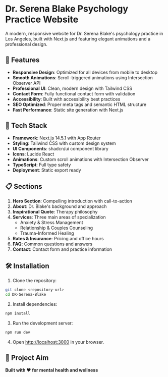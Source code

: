 # Dr. Serena Blake Psychology Practice Website
  
  A modern, responsive website for Dr. Serena Blake's psychology practice in Los Angeles, built with Next.js and featuring elegant animations and a professional design.
  
  ## 🌟 Features
  
  - **Responsive Design**: Optimized for all devices from mobile to desktop
  - **Smooth Animations**: Scroll-triggered animations using Intersection Observer API
  - **Professional UI**: Clean, modern design with Tailwind CSS
  - **Contact Form**: Fully functional contact form with validation
  - **Accessibility**: Built with accessibility best practices
  - **SEO Optimized**: Proper meta tags and semantic HTML structure
  - **Fast Performance**: Static site generation with Next.js
  
  ## 🚀 Tech Stack
  
  - **Framework**: Next.js 14.5.1 with App Router
  - **Styling**: Tailwind CSS with custom design system
  - **UI Components**: shadcn/ui component library
  - **Icons**: Lucide React
  - **Animations**: Custom scroll animations with Intersection Observer
  - **TypeScript**: Full type safety
  - **Deployment**: Static export ready
  
  ## 📋 Sections
  
  1. **Hero Section**: Compelling introduction with call-to-action
  2. **About**: Dr. Blake's background and approach
  3. **Inspirational Quote**: Therapy philosophy
  4. **Services**: Three main areas of specialization
     - Anxiety & Stress Management
     - Relationship & Couples Counseling
     - Trauma-Informed Healing
  5. **Rates & Insurance**: Pricing and office hours
  6. **FAQ**: Common questions and answers
  7. **Contact**: Contact form and practice information
  
  ## 🛠️ Installation
  
  1. Clone the repository:
  ```bash
  git clone <repository-url>
  cd DR-Serena-Blake
  ```
  
  2. Install dependencies:
  ```bash
  npm install
  ```
  
  3. Run the development server:
  ```bash
  npm run dev
  ```
  
  4. Open [http://localhost:3000](http://localhost:3000) in your browser.
  
  ## 📁 Project Aim
  
  **Built with ❤️ for mental health and wellness**